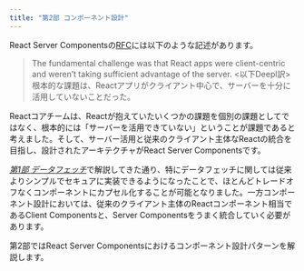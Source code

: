 ```yaml
---
title: "第2部 コンポーネント設計"
---
```


React Server Componentsの[RFC](https://github.com/reactjs/rfcs/blob/main/text/0188-server-components.md)には以下のような記述があります。

> The fundamental challenge was that React apps were client-centric and weren’t taking sufficient advantage of the server.
> <以下Deepl訳>
> 根本的な課題は、Reactアプリがクライアント中心で、サーバーを十分に活用していないことだった。

Reactコアチームは、Reactが抱えていたいくつかの課題を個別の課題としてではなく、根本的には「サーバーを活用できていない」ということが課題であると考えました。そして、サーバー活用と従来のクライアント主体なReactの統合を目指し、設計されたアーキテクチャがReact Server Componentsです。

[_第1部 データフェッチ_](part_1)で解説してきた通り、特にデータフェッチに関しては従来よりシンプルでセキュアに実装できるようになったことで、ほとんどトレードオフなくコンポーネントにカプセル化することが可能となりました。一方コンポーネント設計においては、従来のクライアント主体のReactコンポーネント相当であるClient Componentsと、Server Componentsをうまく統合していく必要があります。

第2部ではReact Server Componentsにおけるコンポーネント設計パターンを解説します。
